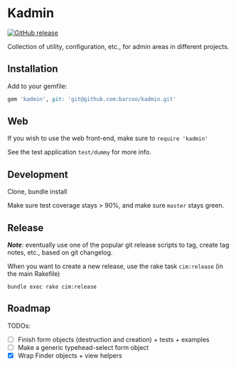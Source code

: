 # Kadmin

[![GitHub release](https://img.shields.io/badge/release-0.2.4-blue.png)](https://github.com/barcoo/kadmin/releases/tag/0.2.4)

Collection of utility, configuration, etc., for admin areas in different projects.

## Installation

Add to your gemfile:

```ruby
gem 'kadmin', git: 'git@github.com:barcoo/kadmin.git'
```

## Web

If you wish to use the web front-end, make sure to ```require 'kadmin'```

See the test application ```test/dummy``` for more info.

## Development

Clone, bundle install

Make sure test coverage stays > 90%, and make sure ```master``` stays green.

## Release

___Note___: eventually use one of the popular git release scripts to tag, create tag notes, etc., based on git changelog.

When you want to create a new release, use the rake task ```cim:release``` (in the main Rakefile)

```shell
bundle exec rake cim:release
```

## Roadmap

TODOs:

* [ ] Finish form objects (destruction and creation) + tests + examples
* [ ] Make a generic typehead-select form object
* [x] Wrap Finder objects + view helpers
